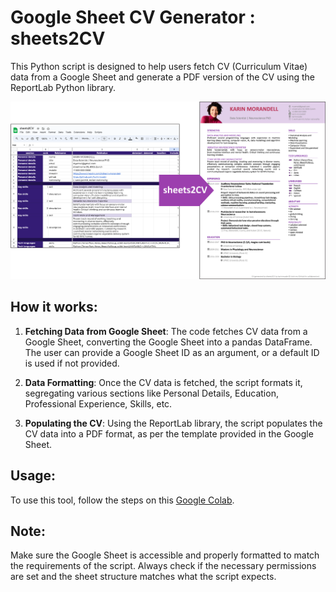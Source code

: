 # Google Sheet CV Generator : sheets2CV

This Python script is designed to help users fetch CV (Curriculum Vitae) data from a Google Sheet and generate a PDF version of the CV using the ReportLab Python library.

<div align="center">
    <img src="https://github.com/karinmcode/sheets2CV/blob/main/icons/sheets2CV.png?raw=true" width="900">
</div>

## How it works:

1. **Fetching Data from Google Sheet**: The code fetches CV data from a Google Sheet, converting the Google Sheet into a pandas DataFrame. The user can provide a Google Sheet ID as an argument, or a default ID is used if not provided.

2. **Data Formatting**: Once the CV data is fetched, the script formats it, segregating various sections like Personal Details, Education, Professional Experience, Skills, etc.

3. **Populating the CV**: Using the ReportLab library, the script populates the CV data into a PDF format, as per the template provided in the Google Sheet.


## Usage:

To use this tool, follow the steps on this [Google Colab](https://colab.research.google.com/drive/1TlZdNDkT2mwvZ8epSRwe8B-JO7R1N5z9#scrollTo=QpOVmbUjR8De).

## Note:

Make sure the Google Sheet is accessible and properly formatted to match the requirements of the script. Always check if the necessary permissions are set and the sheet structure matches what the script expects.
